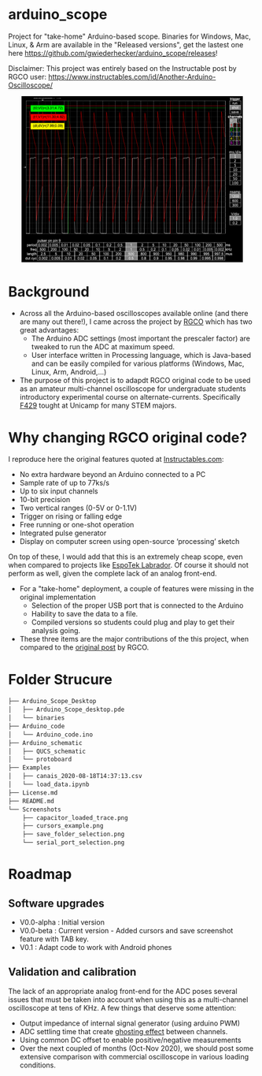 # arduino_scope
Project for "take-home" Arduino-based scope.
Binaries for Windows, Mac, Linux, & Arm are available in the "Released versions", get the lastest one here https://github.com/gwiederhecker/arduino_scope/releases!

Disclaimer: This project was entirely based on the Instructable post by RGCO user: https://www.instructables.com/id/Another-Arduino-Oscilloscope/
<p align="center">
  <img src="https://github.com/gwiederhecker/arduino_scope/blob/master/Screenshots/cursors_example.png" width="450" alt="accessibility text">
</p>

# Background
* Across all the Arduino-based oscilloscopes available online (and there are many out there!), I came across the project by [RGCO](https://www.instructables.com/id/Another-Arduino-Oscilloscope/) which has two great advantages: 
  * The Arduino ADC settings (most important the prescaler factor) are tweaked to run the ADC at maximum speed.
  * User interface written in Processing language, which is Java-based and can be easily compiled for various platforms (Windows, Mac, Linux, Arm, Android,...)
* The purpose of this project is to adapdt RGCO original code to be used as an amateur multi-channel oscilloscope for undergraduate students introductory experimental course on alternate-currents. Specifically [F429](https://www.dac.unicamp.br/sistemas/catalogos/grad/catalogo2020/coordenadorias/0029/0029.html#F%20429) tought at Unicamp for many STEM majors.
# Why changing RGCO original code? 
I reproduce here the original features quoted at [Instructables.com]( https://www.instructables.com/id/Another-Arduino-Oscilloscope/):
  * No extra hardware beyond an Arduino connected to a PC
  * Sample rate of up to 77ks/s
  * Up to six input channels
  * 10-bit precision
  * Two vertical ranges (0-5V or 0-1.1V)
  * Trigger on rising or falling edge
  * Free running or one-shot operation
  * Integrated pulse generator
  * Display on computer screen using open-source ‘processing’ sketch
  
On top of these, I would add that this is an extremely cheap scope, even when compared to projects like [EspoTek Labrador](https://github.com/EspoTek/Labrador). Of course it should not perform as well, given the complete lack of an analog front-end.
* For a "take-home" deployment, a couple of features were missing in the original implementation
  * Selection of the proper USB port that is connected to the Arduino
  * Hability to save the data to a file.
  * Compiled versions so students could plug and play to get their analysis going.
* These three items are the major contributions of the this project, when compared to the [original post](https://www.instructables.com/id/Another-Arduino-Oscilloscope/) by RGCO.
# Folder Strucure
```bash
├── Arduino_Scope_Desktop
│   ├── Arduino_Scope_desktop.pde
│   └── binaries
├── Arduino_code
│   └── Arduino_code.ino
├── Arduino_schematic
│   ├── QUCS_schematic
│   └── protoboard
├── Examples
│   ├── canais_2020-08-18T14:37:13.csv
│   └── load_data.ipynb
├── License.md
├── README.md
└── Screenshots
    ├── capacitor_loaded_trace.png
    ├── cursors_example.png
    ├── save_folder_selection.png
    └── serial_port_selection.png
```
# Roadmap
## Software upgrades
* V0.0-alpha : Initial version
* V0.0-beta : Current version - Added cursors and save screenshot feature with TAB key.
* V0.1 : Adapt code to work with Android phones
## Validation and calibration
The lack of an appropriate analog front-end for the ADC poses several issues that must be taken into account when using this as a multi-channel oscilloscope at tens of KHz. A few things that deserve some attention:
   * Output impedance of internal signal generator (using arduino PWM)
   * ADC settling time that create [ghosting effect](https://knowledge.ni.com/KnowledgeArticleDetails?id=kA00Z0000019KzzSAE&l=en-US) between channels.
   * Using common DC offset to enable positive/negative measurements
   * Over the next coupled of months (Oct-Nov 2020), we should post some extensive comparison with commercial oscilloscope in various loading conditions.
  
